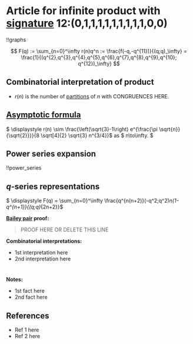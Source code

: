 # Article for infinite product with [signature](../product_signature.html) 12:(0,1,1,1,1,1,1,1,1,1,0,0) 

!!graphs

$$ F(q) := \sum_{n=0}^\infty r(n)q^n := \frac{f(-q,-q^{11})}{(q;q)_\infty} = \frac{1}{(q^{2},q^{3},q^{4},q^{5},q^{6},q^{7},q^{8},q^{9},q^{10}; q^{12})_\infty} $$

## Combinatorial interpretation of product

- $r(n)$ is the number of [partitions](../partitions.html#integer_partitions) of $n$ with CONGRUENCES HERE.

## [Asymptotic formula](../asymptotics.html)

$ \displaystyle r(n) \sim \frac{\left(\sqrt{3}-1\right) e^{\frac{\pi  \sqrt{n}}{\sqrt{2}}}}{8 \sqrt[4]{2} \sqrt{3} n^{3/4}}$ as $ n\to\infty. $

## Power series expansion

!!power_series

## $q$-series representations

$ \displaystyle F(q) = \sum_{n=0}^\infty \frac{q^{n(n+2)}(-q^2;q^2)_n(1-q^{n+1}}{(q;q)_{2n+2}}$

**[Bailey pair](../Bailey_pairs.html) proof:**
> PROOF HERE OR DELETE THIS LINE

**Combinatorial interpretations:**
- 1st interpretation here
- 2nd interpretation here

#

**Notes:**
- 1st fact here
- 2nd fact here

## References
- Ref 1 here
- Ref 2 here
